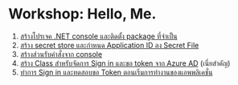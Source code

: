 
# Workshop: Hello, Me.

1. [สร้างโปรเจค .NET console และติดตั้ง package ที่จำเป็น](init-project.md)
2. [สร้าง secret store และกำหนด Application ID ลง Secret File](init-secret-and-save-appid.md)
3. [สร้างส่วนรับคำสั่งจาก console](implement-input.md)
4. [สร้าง Class สำหรับจัดการ Sign in และขอ token จาก Azure AD](create-helper-class.md) (เนี่ยสำคัญ)
5. [ทำการ Sign in และทดสอบขอ Token ตอนเริ่มการทำงานของแอพพลิเคชั่น](implement-signin-and-get-token.md)
